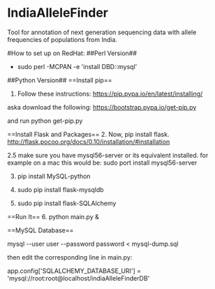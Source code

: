 # IndiaAlleleFinder
Tool for annotation of next generation sequencing data with allele frequencies of populations from India.

#How to set up on RedHat:
##Perl Version##
 - sudo perl -MCPAN -e 'install DBD::mysql'

##Python Version##
==Install pip==
1. Follow these instructions: https://pip.pypa.io/en/latest/installing/

aska download the following: https://bootstrap.pypa.io/get-pip.py

and run python get-pip.py

==Install Flask and Packages==
2. Now, pip install flask. http://flask.pocoo.org/docs/0.10/installation/#installation

2.5 make sure you have mysql56-server or its equivalent installed. for example on a mac this would be: sudo port install mysql56-server

3. pip install MySQL-python

4. sudo pip install flask-mysqldb

5. sudo pip install flask-SQLAlchemy

==Run It==
6. python main.py &

==MySQL Database==

mysql --user user --password password < mysql-dump.sql

then edit the corresponding line in main.py: 

app.config['SQLALCHEMY_DATABASE_URI'] = 'mysql://root:root@localhost/indiaAlleleFinderDB'
